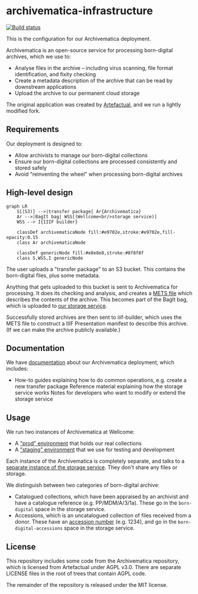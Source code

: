 # archivematica-infrastructure

[![Build status](https://badge.buildkite.com/110c72015ef5319e8fbec009b7f3e477ccc7ccab1a732e5194.svg)](https://buildkite.com/wellcomecollection/archivematica-infrastructure)

This is the configuration for our Archivematica deployment.

Archivematica is an open-source service for processing born-digital archives, which we use to:

*   Analyse files in the archive – including virus scanning, file format identification, and fixity checking
*   Create a metadata description of the archive that can be read by downstream applications
*   Upload the archive to our permanent cloud storage

The original application was created by [Artefactual], and we run a lightly modified fork.

[Artefactual]: https://www.artefactual.com/



## Requirements

Our deployment is designed to:

*   Allow archivists to manage our born-digital collections
*   Ensure our born-digital collections are processed consistently and stored safely
*   Avoid "reinventing the wheel" when processing born-digital archives



## High-level design

```mermaid
graph LR
    S[(S3)] -->|transfer package| Ar{Archivematica}
    Ar -->|BagIt bag| WSS[(Wellcome<br/>storage service)]
    WSS --> I{IIIF builder}

    classDef archivematicaNode fill:#e9702e,stroke:#e9702e,fill-opacity:0.15
    class Ar archivematicaNode

    classDef genericNode fill:#e8e8e8,stroke:#8f8f8f
    class S,WSS,I genericNode
```

The user uploads a "transfer package" to an S3 bucket.
This contains the born-digital files, plus some metadata.

Anything that gets uploaded to this bucket is sent to Archivematica for processing.
It does its checking and analysis, and creates a [METS file] which describes the contents of the archive.
This becomes part of the BagIt bag, which is uploaded to [our storage service].

Successfully stored archives are then sent to iiif-builder, which uses the METS file to construct a IIIF Presentation manifest to describe this archive.
(If we can make the archive publicly available.)

[our storage service]: https://github.com/wellcomecollection/storage-service
[METS file]: https://en.wikipedia.org/wiki/Metadata_Encoding_and_Transmission_Standard



## Documentation

We have [documentation](./docs) about our Archivematica deployment, which includes:

*   How-to guides explaining how to do common operations, e.g. create a new transfer package
Reference material explaining how the storage service works
Notes for developers who want to modify or extend the storage service



## Usage

We run two instances of Archivematica at Wellcome:

*   A ["prod" environment][prod] that holds our real collections
*   A ["staging" environment][staging] that we use for testing and development

Each instance of the Archivematica is completely separate, and talks to a [separate instance of the storage service][storage_environments].
They don't share any files or storage.

We distinguish between two categories of born-digital archive:

*   Catalogued collections, which have been appraised by an archivist and have a catalogue reference (e.g. PP/MDM/A/3/1a).
    These go in the `born-digital` space in the storage service.
*   Accessions, which is an uncatalogued collection of files received from a donor.
    These have an [accession number][accno] (e.g. 1234), and go in the `born-digital-accessions` space in the storage service.

[prod]: https://en.wikipedia.org/wiki/Deployment_environment#Production
[staging]: https://en.wikipedia.org/wiki/Deployment_environment#Staging
[storage_environments]: https://github.com/wellcomecollection/storage-service#usage
[accno]: https://en.wikipedia.org/wiki/Accession_number_(cultural_property)



## License

This repository includes some code from the Archivematica repository, which is licensed from Artefactual under AGPL v3.0.
There are separate LICENSE files in the root of trees that contain AGPL code.

The remainder of the repository is released under the MIT license.
